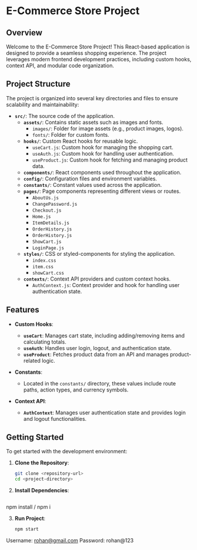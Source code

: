 # E-Commerce Store Project

## Overview

Welcome to the E-Commerce Store Project! This React-based application is designed to provide a seamless shopping experience. The project leverages modern frontend development practices, including custom hooks, context API, and modular code organization.

## Project Structure

The project is organized into several key directories and files to ensure scalability and maintainability:

- **`src/`**: The source code of the application.
  - **`assets/`**: Contains static assets such as images and fonts.
    - `images/`: Folder for image assets (e.g., product images, logos).
    - `fonts/`: Folder for custom fonts.
  - **`hooks/`**: Custom React hooks for reusable logic.
    - `useCart.js`: Custom hook for managing the shopping cart.
    - `useAuth.js`: Custom hook for handling user authentication.
    - `useProduct.js`: Custom hook for fetching and managing product data.
  - **`components/`**: React components used throughout the application.
  - **`config/`**: Configuration files and environment variables.
  - **`constants/`**: Constant values used across the application.
  - **`pages/`**: Page components representing different views or routes.
    - `AboutUs.js`
    - `ChangePassword.js`
    - `Checkout.js`
    - `Home.js`
    - `ItemDetails.js`
    - `OrderHistory.js`
    - `OrderHistory.js`
    - `ShowCart.js`
    - `LoginPage.js`
  - **`styles/`**: CSS or styled-components for styling the application.
    - `index.css`
    - `item.css`
    - `showCart.css`
  - **`contexts/`**: Context API providers and custom context hooks.
    - `AuthContext.js`: Context provider and hook for handling user authentication state.

## Features

- **Custom Hooks**:
  - **`useCart`**: Manages cart state, including adding/removing items and calculating totals.
  - **`useAuth`**: Handles user login, logout, and authentication state.
  - **`useProduct`**: Fetches product data from an API and manages product-related logic.

- **Constants**:
  - Located in the `constants/` directory, these values include route paths, action types, and currency symbols.

- **Context API**:
  - **`AuthContext`**: Manages user authentication state and provides login and logout functionalities.

## Getting Started

To get started with the development environment:

1. **Clone the Repository**:
   ```bash
   git clone <repository-url>
   cd <project-directory>

2. **Install Dependencies**:
   ```bash
  npm install / npm i

3. **Run Project**:
   ```bash
   npm start


Username: rohan@gmail.com
Password: rohan@123


